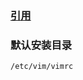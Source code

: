 ### [引用](https://blog.csdn.net/qq_30193419/article/details/81814029)

### 默认安装目录

`/etc/vim/vimrc`

